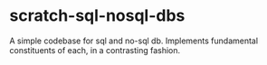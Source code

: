# scratch-sql-nosql-dbs
A simple codebase for sql and no-sql db. Implements fundamental constituents of each, in a contrasting fashion.
